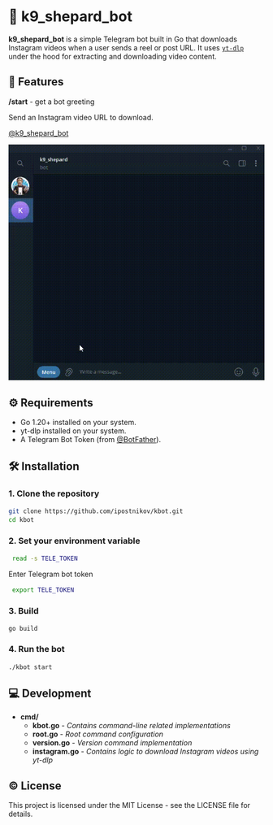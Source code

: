 # 🐾 k9_shepard_bot

**k9_shepard_bot** is a simple Telegram bot built in Go that downloads Instagram videos when a user sends a reel or post URL. It uses [`yt-dlp`](https://github.com/yt-dlp/yt-dlp) under the hood for extracting and downloading video content.


##  🚀 Features

**/start** - get a bot greeting

Send an Instagram video URL to download. 

[@k9_shepard_bot](https://t.me/k9_shepard_bot)

<p align="center">
<img src="usage.gif" alt="Usage example" width="600">
</p>


## ⚙️ Requirements

- Go 1.20+ installed on your system.
- yt-dlp installed on your system.
- A Telegram Bot Token (from [@BotFather](https://t.me/BotFather)).

##  🛠️ Installation

### 1. Clone the repository

```bash
git clone https://github.com/ipostnikov/kbot.git
cd kbot
```
### 2. Set your environment variable


```bash
 read -s TELE_TOKEN 
 ```
Enter Telegram bot token

```bash
 export TELE_TOKEN
 ```

### 3. Build

```golang
go build
```
### 4. Run the bot

```bash
./kbot start
```

## 💻 Development


- **cmd/**
    - **kbot.go** - *Contains command-line related implementations*
    - **root.go**  - *Root command configuration*
    - **version.go** - *Version command implementation*
    - **instagram.go** -  *Contains logic to download Instagram videos using yt-dlp*



## © License

This project is licensed under the MIT License - see the LICENSE file for details.